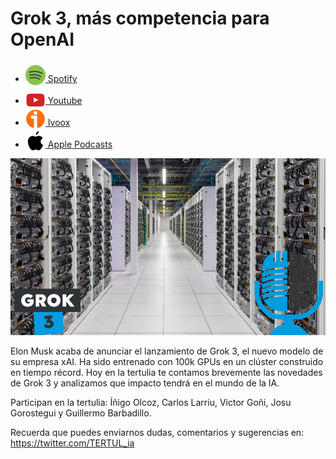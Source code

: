 # Grok 3, más competencia para OpenAI

- [<img src="../../../res/spotify-icon-256.webp" alt="spotify_logo" width="32" style="position: relative; top: 5px;"> Spotify](https://open.spotify.com/episode/5fVygnttGsNQS9hC7NHKSt?si=gMg6GYGxSwmB0H9ohL0pyw)
- [<img src="../../../res/youtube-icon-256.png" alt="youtube_logo" width="32" style="position: relative; top: 10px;"> Youtube](https://youtu.be/UGEnF_8mlKc)
- [<img src="../../../res/ivoox-icon-256.webp" alt="ivoox_logo" width="32" style="position: relative; top: 5px;"> Ivoox](https://go.ivoox.com/rf/140049082)
- [<img src="../../../res/apple-icon-256.webp" alt="apple_logo" width="32" style="position: relative; top: 5px;"> Apple Podcasts](https://podcasts.apple.com/us/podcast/grok-3-m%C3%A1s-competencia-para-openai/id1669083682?i=1000693675791)

![](res/2025-02-18-19-43-50.png)

Elon Musk acaba de anunciar el lanzamiento de Grok 3, el nuevo modelo de su empresa xAI. Ha sido entrenado con 100k GPUs en un clúster construido en tiempo récord. Hoy en la tertulia te contamos brevemente las novedades de Grok 3 y analizamos que impacto tendrá en el mundo de la IA.

Participan en la tertulia: Íñigo Olcoz, Carlos Larriu, Victor Goñi, Josu Gorostegui y Guillermo Barbadillo.


Recuerda que puedes enviarnos dudas, comentarios y sugerencias en: <https://twitter.com/TERTUL_ia>